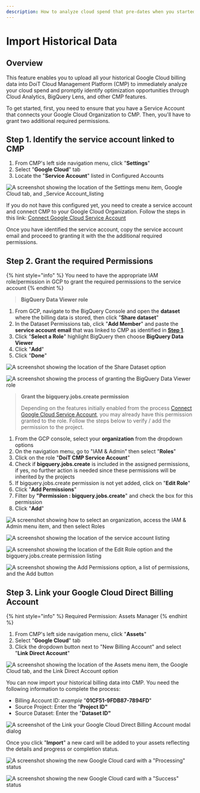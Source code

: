 ```yaml
---
description: How to analyze cloud spend that pre-dates when you started using the CMP
---
```


# Import Historical Data

## Overview

This feature enables you to upload all your historical Google Cloud billing data into DoiT Cloud Management Platform (CMP) to immediately analyze your cloud spend and promptly identify optimization opportunities through Cloud Analytics, BigQuery Lens, and other CMP features.

To get started, first, you need to ensure that you have a Service Account that connects your Google Cloud Organization to CMP. Then, you'll have to grant two additional required permissions.

## Step 1. Identify the service account linked to CMP

1. From CMP's left side navigation menu, click "**Settings**"
2. Select "**Google Cloud**" tab
3. Locate the "**Service Account**" listed in Configured Accounts

![A screenshot showing the location of the Settings menu item, Google Cloud tab, and \_Service Account\_listing](<../.gitbook/assets/image (103) (1).png>)

If you do not have this configured yet, you need to create a service account and connect CMP to your Google Cloud Organization. Follow the steps in this link: [Connect Google Cloud Service Account](https://help.doit-intl.com/google-cloud/connect-google-cloud-service-account)

Once you have identified the service account, copy the service account email and proceed to granting it with the the additional required permissions.

## Step 2. Grant the required Permissions

{% hint style="info" %}
You need to have the appropriate IAM role/permission in GCP to grant the required permissions to the service account
{% endhint %}

> **BigQuery Data Viewer role**

1. From GCP, navigate to the BigQuery Console and open the **dataset** where the billing data is stored, then click "**Share dataset**"
2. In the Dataset Permissions tab, click "**Add Member**" and paste the **service account** **email** that was linked to CMP as identified in [**Step 1**](import-historical-billing-data.md#step-1-identify-the-service-account-linked-to-cmp).
3. Click "**Select a Role**" highlight BigQuery then choose **BigQuery Data Viewer**
4. Click "**Add**"
5. Click "**Done**"

![A screenshot showing the location of the Share Dataset option](<../.gitbook/assets/image (96) (1).png>)

![A screenshot showing the process of granting the BigQuery Data Viewer role](<../.gitbook/assets/image (94) (1).png>)

> **Grant the bigquery.jobs.create permission**
>
> Depending on the features initially enabled from the process [Connect Google Cloud Service Account](https://help.doit-intl.com/google-cloud/connect-google-cloud-service-account), you may already have this permission granted to the role. Follow the steps below to verify / add the permission to the project.

1. From the GCP console, select your **organization** from the dropdown options
2. On the navigation menu, go to "IAM & Admin" then select "**Roles**"
3. Click on the role "**DoiT CMP Service Account**"
4. Check if **bigquery.jobs.create** is included in the assigned permissions, if yes, no further action is needed since these permissions will be inherited by the projects
5. If bigquery.jobs.create permission is not yet added, click on "**Edit Role**"
6. Click "**Add Permissions**"
7. Filter by **"Permission : bigquery.jobs.create**" and check the box for this permission
8. Click "**Add**"

![A screenshot showing how to select an organization, access the IAM & Admin menu item, and then select Roles](<../.gitbook/assets/image (116) (1).png>)

![A screenshot showing the location of the service account listing](<../.gitbook/assets/image (117) (1).png>)

![A screenshot showing the location of the Edit Role option and the bigquery.jobs.create permission listing](<../.gitbook/assets/image (108) (1).png>)

![A screenshot showing the Add Permissions option, a list of permissions, and the Add button](<../.gitbook/assets/image (112) (1).png>)

## Step 3. Link your Google Cloud Direct Billing Account

{% hint style="info" %}
Required Permission: Assets Manager
{% endhint %}

1. From CMP's left side navigation menu, click "**Assets**"
2. Select "**Google Cloud**" tab
3. Click the dropdown button next to "New Billing Account" and select "**Link Direct Account**"

![A screenshot showing the location of the Assets menu item, the Google Cloud tab, and the Link Direct Account option](<../.gitbook/assets/image (107) (1).png>)

You can now import your historical billing data into CMP. You need the following information to complete the process:

* Billing Account ID: _example_ "**01CF51-9FDB87-7894FD**"
* Source Project: Enter the "**Project ID"**
* Source Dataset: Enter the "**Dataset ID"**

![A screenshot of the Link your Google Cloud Direct Billing Account modal dialog](<../.gitbook/assets/image (161) (1).png>)

Once you click "**Import**" a new card will be added to your assets reflecting the details and progress or completion status.

![A screenshot showing the new Google Cloud card with a "Processing" status](<../.gitbook/assets/image (115) (1).png>)

![A screenshot showing the new Google Cloud card with a "Success" status](<../.gitbook/assets/image (118) (1) (1) (1) (1).png>)
